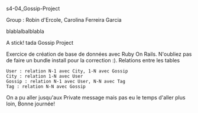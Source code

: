 s4-04_Gossip-Project

Group : Robin d'Ercole, Carolina Ferreira Garcia

blablalbalblabla

A stick! tada
Gossip Project

Exercice de création de base de données avec Ruby On Rails. N'oubliez pas de faire un bundle install pour la correction :).
Relations entre les tables

    User : relation N-1 avec City, 1-N avec Gossip
    City : relation 1-N avec User
    Gossip : relation N-1 avec User, N-N avec Tag
    Tag : relation N-N avec Gossip

On a pu aller jusqu'aux Private message mais pas eu le temps d'aller plus loin, Bonne journée!
